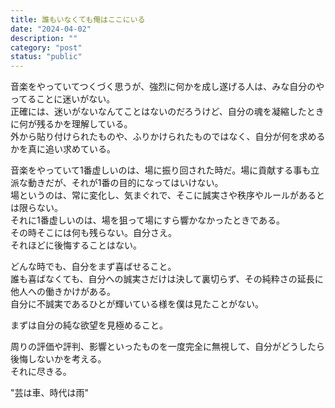 ```yaml
---
title: 誰もいなくても俺はここにいる
date: "2024-04-02"
description: ""
category: "post"
status: "public"
---
```


音楽をやっていてつくづく思うが、強烈に何かを成し遂げる人は、みな自分のやってることに迷いがない。  
正確には、迷いがないなんてことはないのだろうけど、自分の魂を凝縮したときに何が残るかを理解している。  
外から貼り付けられたものや、ふりかけられたものではなく、自分が何を求めるかを真に追い求めている。  
  
音楽をやっていて1番虚しいのは、場に振り回された時だ。場に貢献する事も立派な動きだが、それが1番の目的になってはいけない。  
場というのは、常に変化し、気まぐれで、そこに誠実さや秩序やルールがあるとは限らない。  
それに1番虚しいのは、場を狙って場にすら響かなかったときである。  
その時そこには何も残らない。自分さえ。  
それほどに後悔することはない。  
  
どんな時でも、自分をまず喜ばせること。  
誰も喜ばなくても、自分への誠実さだけは決して裏切らず、その純粋さの延長に他人への働きかけがある。  
自分に不誠実であるひとが輝いている様を僕は見たことがない。  
  
まずは自分の純な欲望を見極めること。  
  
周りの評価や評判、影響といったものを一度完全に無視して、自分がどうしたら後悔しないかを考える。  
それに尽きる。  
  
"芸は車、時代は雨"  
  